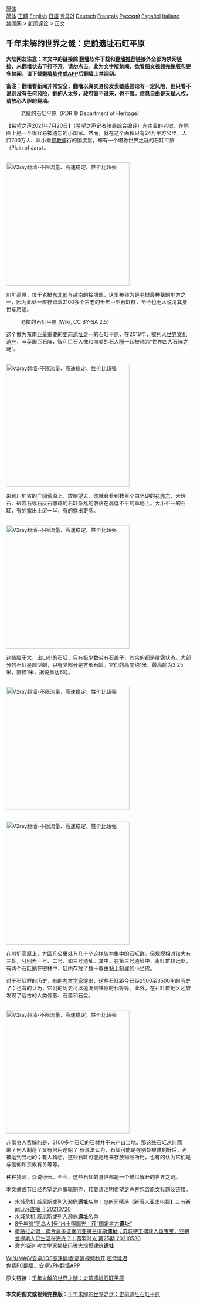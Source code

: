  <!-- 面包屑导航 --> <div class="breadcrumb"><!-- GTranslate: https://gtranslate.io/ -->  <div class="switcher notranslate">  <div class="selected">  <a href="#" onclick="return false;"> 简体</a>  </div>  <div class="option">  <a href="https://www.bannedbook.org" onclick="doGTranslate('zh-CN|zh-CN');jQuery('div.switcher div.selected a').html(jQuery(this).html());return false;" title="简体中文" class="nturl selected"> 简体</a>  <a href="https://www.bannedbook.org/zh-tw/" onclick="doGTranslate('zh-CN|zh-TW');jQuery('div.switcher div.selected a').html(jQuery(this).html());return false;" title="繁體中文" class="nturl"> 正體</a>  <a href="https://www.bannedbook.org/en/" onclick="doGTranslate('zh-CN|en');jQuery('div.switcher div.selected a').html(jQuery(this).html());return false;" title="English" class="nturl"> English</a>  <a href="https://www.bannedbook.org/ja/" onclick="doGTranslate('zh-CN|ja');jQuery('div.switcher div.selected a').html(jQuery(this).html());return false;" title="日本語" class="nturl"> 日語</a>  <a href="https://www.bannedbook.org/ko/" onclick="doGTranslate('zh-CN|ko');jQuery('div.switcher div.selected a').html(jQuery(this).html());return false;" title="한국어" class="nturl"> 한국어</a>  <a href="https://www.bannedbook.org/de/" onclick="doGTranslate('zh-CN|de');jQuery('div.switcher div.selected a').html(jQuery(this).html());return false;" title="Deutsch" class="nturl"> Deutsch</a>  <a href="https://www.bannedbook.org/fr/" onclick="doGTranslate('zh-CN|fr');jQuery('div.switcher div.selected a').html(jQuery(this).html());return false;" title="Français" class="nturl"> Français</a>  <a href="https://www.bannedbook.org/ru/" onclick="doGTranslate('zh-CN|ru');jQuery('div.switcher div.selected a').html(jQuery(this).html());return false;" title="Русский" class="nturl"> Русский</a>  <a href="https://www.bannedbook.org/es/" onclick="doGTranslate('zh-CN|es');jQuery('div.switcher div.selected a').html(jQuery(this).html());return false;" title="Español" class="nturl"> Español</a>  <a href="https://www.bannedbook.org/it/" onclick="doGTranslate('zh-CN|it');jQuery('div.switcher div.selected a').html(jQuery(this).html());return false;" title="Italiano" class="nturl"> Italiano</a>  </div>  </div>      <div class='breadcrumb-sub'><!-- Breadcrumb NavXT 6.3.0 --> <a href="https://www.bannedbook.org/" class="home">禁闻网</a> &gt; <a href="https://www.bannedbook.org/bnews/comments/" class="category">新闻评论</a> &gt; 正文</div></div><h2>千年未解的世界之谜：史前遗址石缸平原</h2> <p class="notice"><b>大陆网友注意：本文中的链接除 <a href="https://github.com/bannedbook/fanqiang" >翻墙</a>软件下载和<a href="https://github.com/killgcd/justmysocks/blob/master/README.md">翻墙推荐</a>链接外全部为禁网链接，未翻墙状态下打不开，请勿点击。此为文字版禁闻，欲看图文视频完整版和更多禁闻，请下载<a href="https://github.com/bannedbook/fanqiang">翻墙软件或APP</a>后翻墙上禁闻网。</p><p>备注：翻墙看新闻非常安全，翻墙以真实身份发表敏感言论有一定风险，但只看不说则没有任何风险，翻的人太多，政府管不过来，也不管。信息自由是天赋人权，请放心大胆的翻墙。</b></p>  <div class="entry"> <figure> <p><figcaption>老挝的石缸平原（PDR © Department of Heritage）</figcaption></figure> <p>【<span class='wp_keywordlink_affiliate'><a href="https://www.soundofhope.org" title="希望之声" target="_blank">希望之声</a></span>2021年7月20日】（<a href="https://www.bannedbook.org/bnews/tag/%e5%b8%8c%e6%9c%9b%e4%b9%8b%e5%a3%b0/" class="st_tag internal_tag" rel="tag" title="标签 希望之声 下的日志">希望之声</a>记者张鑫综合编译）<a href="https://www.bannedbook.org/bnews/tag/%e4%b8%9c%e5%8d%97%e4%ba%9a/" class="st_tag internal_tag" rel="tag" title="标签 东南亚 下的日志">东南亚</a>的老挝，在地图上是一个很容易被遗忘的小国家。然而，就在这个面积只有24万平方公里，人口700万人、以小乘<span class='wp_keywordlink'><a href="https://www.qi-gong.me/buddhism/" title="佛教" target="_blank">佛教</a></span>盛行的国度里，却有一个堪称世界之谜的石缸平原（Plain of Jars）。</p> <p><br/><a href="https://github.com/bannedbook/fanqiang/wiki/V2ray%E6%9C%BA%E5%9C%BA"><img src="https://raw.githubusercontent.com/bannedbook/fanqiang/master/v2ss/images/v2free.jpg" width="336" alt="V2ray翻墙-不限流量、高速稳定、性价比超强"></a><br/></p> <p>川圹高原，位于老挝<a href="https://www.bannedbook.org/bnews/tag/%E4%B8%9C%E5%8C%97%E9%83%A8/" class="st_tag internal_tag" rel="tag" title="标签 东北部 下的日志">东北部</a>与越南的接壤处，这里被称为是老挝最神秘的地方之一，因为此处一直存留着2100多个古老的千年巨型石缸群，至今也无人说清其身世与用途。</p> <figure><figcaption>老挝的石缸平原 (Wiki, CC BY-SA 2.5）</figcaption></figure> <p>这个做为东南亚最重要的<a href="https://www.bannedbook.org/bnews/tag/%E5%8F%B2%E5%89%8D/" class="st_tag internal_tag" rel="tag" title="标签 史前 下的日志">史前</a><a href="https://www.bannedbook.org/bnews/tag/%E9%81%97%E5%9D%80/" class="st_tag internal_tag" rel="tag" title="标签 遗址 下的日志">遗址</a>之一的石缸平原，在2019年，被列入<a href="https://www.bannedbook.org/bnews/tag/%E4%B8%96%E7%95%8C%E6%96%87%E5%8C%96%E9%81%97%E4%BA%A7/" class="st_tag internal_tag" rel="tag" title="标签 世界文化遗产 下的日志">世界文化遗产</a>，与英国巨石阵，智利巨石人像和南美的石人圈一起被称为“世界四大石阵之谜”。</p>  <p><br/><a href="https://github.com/bannedbook/fanqiang/wiki/V2ray%E6%9C%BA%E5%9C%BA"><img src="https://raw.githubusercontent.com/bannedbook/fanqiang/master/v2ss/images/v2free.jpg" width="336" alt="V2ray翻墙-不限流量、高速稳定、性价比超强"></a><br/></p> <p>来到川圹省的广阔荒原上，放眼望去，你就会看到数百个由坚硬的<a href="https://www.bannedbook.org/bnews/tag/%E8%8A%B1%E5%B2%97%E5%B2%A9/" class="st_tag internal_tag" rel="tag" title="标签 花岗岩 下的日志">花岗岩</a>、大理石、砂岩石或石灰石雕琢的石缸杂乱的散落在高低不平的草地上。大小不一的石缸，有的露出土层一半，有的露出更多。</p> <p><br/><a href="https://github.com/bannedbook/fanqiang/wiki/V2ray%E6%9C%BA%E5%9C%BA"><img src="https://raw.githubusercontent.com/bannedbook/fanqiang/master/v2ss/images/v2free.jpg" width="336" alt="V2ray翻墙-不限流量、高速稳定、性价比超强"></a><br/></p> <p>这些肚子大、出口小的石缸，只有极少数带有石盖子，其余的都是敞露状态。大部分的石缸是圆型的，只有少部分是方形石缸。它们的高度约1米，最高的为3.25米，直径1米，据说重达6吨。</p>  <p><br/><a href="https://github.com/bannedbook/fanqiang/wiki/V2ray%E6%9C%BA%E5%9C%BA"><img src="https://raw.githubusercontent.com/bannedbook/fanqiang/master/v2ss/images/v2free.jpg" width="336" alt="V2ray翻墙-不限流量、高速稳定、性价比超强"></a><br/></p> <p><br/><a href="https://github.com/bannedbook/fanqiang/wiki/V2ray%E6%9C%BA%E5%9C%BA"><img src="https://raw.githubusercontent.com/bannedbook/fanqiang/master/v2ss/images/v2free.jpg" width="336" alt="V2ray翻墙-不限流量、高速稳定、性价比超强"></a><br/></p> <p>在川圹高原上，方圆几公里处有几十个这样较为集中的石缸群，但规模相对较大有三处，分别为一号、二号、和三号遗址。其中，在第三号遗址中，离缸群较远处，有两个石缸躺在密林中，缸内存放了数十尊由黏土制成的小坐佛。</p> <p>对于石缸群的历史，有的<a href="https://www.bannedbook.org/bnews/tag/%e8%80%83%e5%8f%a4%e5%ad%a6%e5%ae%b6/" class="st_tag internal_tag" rel="tag" title="标签 考古学家 下的日志">考古学家</a>提出，这些石缸距今已经2500至3500年的历史了；也有的认为，它们的历史可以追溯到铁器时代等等。此外，在石缸群地区还曾发现了远古的人类骨骸、石盖和石盘。</p>  <p><br/><a href="https://github.com/bannedbook/fanqiang/wiki/V2ray%E6%9C%BA%E5%9C%BA"><img src="https://raw.githubusercontent.com/bannedbook/fanqiang/master/v2ss/images/v2free.jpg" width="336" alt="V2ray翻墙-不限流量、高速稳定、性价比超强"></a><br/></p> <p>非常令人费解的是，2100多个石缸的石材并不来产自当地。那这些石缸从何而来？何人制造？又有何用途呢？ 有说法认为，石缸可能是在别处被雕刻好后，再被运到当地的；有人猜想，这些石缸可能是用来存放物品所用，也有的认为它们是与信仰和宗教有关等等。</p> <p>种种猜测，众说纷云。至今，这些石缸的身世都是一个难以解开的世界之谜。</p> <p>本文章或节目经希望之声编辑制作，转载请注明希望之声并包含原文标题及链接。 </p>  <ul class='op-related-articles' title='相关阅读'> <li><a href='https://www.bannedbook.org/bnews/bannedvideo/20210720/1590672.html' target='_blank'>水城危机 威尼斯或列入濒危<b>遗址</b>名单｜@新闻精选【新唐人亚太电视】三节新闻Live直播 ｜20210720</a></li> <li><a href='https://www.bannedbook.org/bnews/bannedvideo/20210720/1590481.html' target='_blank'>水城危机 威尼斯或列入濒危<b>遗址</b>名单</a></li> <li><a href='https://www.bannedbook.org/bnews/taiwannews/20210629/1576769.html' target='_blank'>8千年前“亮岛人1号”出土照曝光！获“国定考古<b>遗址</b>”</a></li> <li><a href='https://www.bannedbook.org/bnews/bannedvideo/20210531/1557169.html' target='_blank'>撒哈拉之眼｜迄今最多证据的亚特兰提斯<b>遗址</b>；苏联特工捕获人鱼宝宝，亚特兰提斯人仍生活在海底？｜薇羽时光 第25期 20210530</a></li> <li><a href='https://www.bannedbook.org/bnews/cnnews/20210518/1548526.html' target='_blank'>激光探测 考古学家揭秘玛雅大规模建筑<b>遗址</b></a></li> </ul> <p class="texttj"> <a href="https://github.com/bannedbook/fanqiang/wiki/V2ray%E6%9C%BA%E5%9C%BA" target="_blank">WIN/MAC/安卓/iOS高速翻墙:高清视频秒开,超低延迟</a><br/> <a href="https://github.com/bannedbook/fanqiang/wiki/%E7%A6%81%E9%97%BB%E7%BD%91%E5%AE%89%E5%8D%93%E7%BF%BB%E5%A2%99%E6%96%B0%E9%97%BBAPP" target="_blank">免费PC翻墙、安卓VPN翻墙APP</a></p><p>原文链接：<a class="src_link"  href="https://www.soundofhope.org/post/527639" target="_blank">千年未解的世界之谜：史前遗址石缸平原</a></p><a name='sharetosocial'></a>  <div style="margin-bottom:5px;padding-bottom:5px;clear:both"> <div id="archive-pix-1" class="banner-ads"> <!-- AuctionX Display platform tag START --> <div id="26318x728x90x621x_ADSLOT2" clicktrack="%%CLICK_URL_ESC%%"></div> <!-- AuctionX Display platform tag END --> </div> <div id="archive-pix-2" class="banner-ads"> <!-- AuctionX Display platform tag START --> <div id="26315x300x250x621x_ADSLOT2" clicktrack="%%CLICK_URL_ESC%%"></div> <!-- AuctionX Display platform tag END --> </div> </div>  <div id="archive-pix-1" class="banner-ads"> <!-- AuctionX Display platform tag START --> <div id="26318x728x90x621x_ADSLOT3" clicktrack="%%CLICK_URL_ESC%%"></div> <!-- AuctionX Display platform tag END --> </div> <div><b>本文的图文或视频完整版</b>：<a href='https://www.bannedbook.org/bnews/comments/20210721/1591216.html'>千年未解的世界之谜：史前遗址石缸平原</a></div>  </div><!--END ENTRY--> 